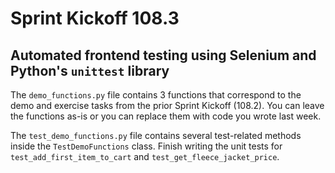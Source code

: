 # Sprint Kickoff 108.3

## Automated frontend testing using Selenium and Python's `unittest` library

The `demo_functions.py` file contains 3 functions that correspond to the demo and exercise tasks from the prior Sprint Kickoff (108.2). You can leave the functions as-is or you can replace them with code you wrote last week.

The `test_demo_functions.py` file contains several test-related methods inside the `TestDemoFunctions` class. Finish writing the unit tests for `test_add_first_item_to_cart` and `test_get_fleece_jacket_price`.